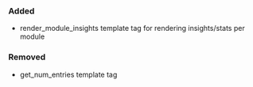 ### Added
- render_module_insights template tag for rendering insights/stats per module

### Removed
- get_num_entries template tag
